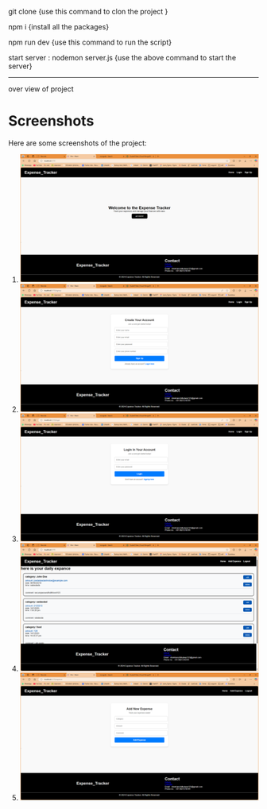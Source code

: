 git clone 
{use this command to clon the project }

npm i 
{install all the packages}

npm run dev 
{use this command to run the script}


start server : nodemon server.js
{use the above command to start the server}




-----------------------------------------------------------------------------------------------------------
over view of project 
# Screenshots

Here are some screenshots of the project:

1. ![Screenshot 1](Screenshot%202025-01-14%20233807.png)
2. ![Screenshot 2](Screenshot%202025-01-14%20233931.png)
3. ![Screenshot 3](Screenshot%202025-01-14%20233945.png)
4. ![Screenshot 4](Screenshot%202025-01-14%20234132.png)
5. ![Screenshot 5](Screenshot%202025-01-14%20234143.png)
